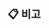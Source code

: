## 📋 비고

<!-- PR에 관련하여 하고 싶은 말이 있다면 아래에 남겨주세요.-->

<!-- 이슈 번호를 PR 타이틀에 포함하면 (#123) 해당 이슈의 내용, 체크리스트 상태, Closes 키워드가 자동으로 여기에 복사됩니다 -->
<!-- 이슈 내용, 체크리스트 상태, 관련 이슈 정보가 자동으로 여기에 추가됩니다 -->
